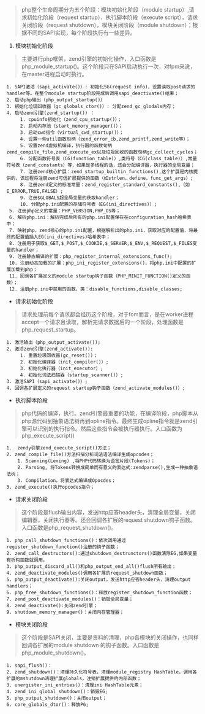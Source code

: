 > php整个生命周期分为五个阶段：模块初始化阶段（module startup）,请求初始化阶段（request startup），执行脚本阶段（execute script），请求关闭阶段（request shutdown），模块关闭阶段（module shutdown）；根据不同的SAPI实现，每个阶段执行有一些差异。
1. 模块初始化阶段
> 主要进行php框架，zend引擎的初始化操作，入口函数是php_module_startup()。这个阶段只在SAPI启动执行一次，对fpm来说，在master进程启动时执行。  

    1. SAPI激活（sapi_activate()）: 初始化SG(request info)，设置读取post请求的handler等。在整个module startup阶段完成后调用sapi_deactivate()结束；
    2. 启动php输出（php_output_startup()）
    3. 初始化垃圾回收器（gc_globals_ctor()）: 分配zend_gc_glodals内存；
    4. 启动zend引擎(zend_startup()) ：
         1. cpuinfo初始化（zend_cpu_startup()）；
         2. 启动内存池（start_memory_manager()）；
         3. 启动cwd指令（virtual_cwd_startup()）；
         4. 设置一些util函数句柄（zend_error_cb,zend_printf,zend_write等）；
         5. 设置zend虚拟机编译，执行器的函数句柄zend_compile_file,zend_execute_ex以及垃圾回收的函数句柄gc_collect_cycles；
         6. 分配函数符号表（CG(function_table)）,类符号（CG(class_table)）,常量符号表（zend_constants）等，如果是多线程的话，还会分配编译器，执行器的全局变量；
         7. 注册zend核心扩展：zend_startup_builtin_functions(),这个扩展是内核提供的，该过程将注册zend可信扩展提供的函数（如strlen，define，func_get_args）;
         8. 注册zend定义的标准常量：zend_register_standard_constants(),（如E_ERROR,TRUE,FALSE）;
         9. 注册$GLOBALS超全局变量的获取handler；
         10. 分配php.ini配置的存储符号表（EG(ini_directives)）;
     5. 注册php定义的常量：PHP_VERSION,PHP_OS等；
     6. 解析php.ini：解析完成后所有的php.ini配置保存在configuration_hash哈希表中；
     7. 映射php，zend核心的php.ini配置，根据解析出的php.ini，获取对应的配置值，将最终的配置值插入EG(ini_directives)哈希表中；
     8. 注册用于获取$_GET,$_POST,$_COOKIE,$_SERVER,$_ENV,$_REQUEST,$_FILES变量的handler；
     9. 注册静态编译的扩展：php_register_internal_extensions_func();
     10. 注册动态加载的扩展：php_ini_register_extensions()，将php.ini中配置的扩展加载到php；
     11. 回调各扩展定义的module startup钩子函数（PHP_MINIT_FUNCTION()定义的函数）；
     12. 注册php.ini中禁用的函数，类：disable_functions,disable_classes;
     

- 请求初始化阶段
> 请求处理前每个请求都会经历这个阶段，对于fom而言，是在worker进程accept一个请求且读取，解析完请求数据后的一个阶段，处理函数是php_request_startup。

    1. 激活输出（php_output_activate());
    2. 激活zend引擎(zend_activate()):
         1. 重置垃圾回收器(gc_reset())； 
         2. 初始化编译器（init_compiler()）;
         3. 初始化执行器（init_executor）;
         4. 初始化词法扫描器（startup_scanner()）;
    3. 激活SAPI（sapi_activate()）;
    4. 回调各扩展定义的request startup钩子函数（zend_activate_modules()）;
    
- 执行脚本阶段
> php代码的编译，执行。zend引擎最重要的功能，在编译阶段，php脚本从php源代码到抽象语法树再到opline指令。最终生成opline指令就是zend引擎可以识别的执行指令。然后这些指令会被执行器执行。入口函数为php_execute_script()

    1.  zendy引擎zend_execute_script()方法；
    2. zend_compile_file()方法扫描分析词法语法编译生成opcodes；
        1. Scanning(Lexing) ,将PHP代码转换为语言片段(Tokens)；
        2. Parsing, 将Tokens转换成简单而有意义的表达式:zendparse(),生成一种抽象语法树；
        3. Compilation，将表达式编译成Opocdes；
    3. zend_execute()执行opcodes指令；
    
    
- 请求关闭阶段
> 这个阶段是flush输出内容，发送http应答header头，清理全局变量，关闭编辑器，关闭执行器等。还会回调各扩展的request shutdown钩子函数。入口函数是php_request_shutdown()。

    1. php_call_shutdown_functions()：依次调用通过register_shutdown_function()注册的钩子函数；
    2. zend_call_destructors():通过shutdown_destrunctors()函数清除EG,如果变量有析构函数就调用。
    3. php_output_discard_all()和php_output_end_all()flush所有输出；
    4. zend_deactivate_modules()调用各扩展的request_shutdown函数；
    5. php_output_deactivate():关闭output，发送http应答header头，清理output handlers；
    6. php_free_shutdown_functions()：释放register_shutdown_function函数；
    7. zend_post_deactivate_modules()：销毁全局变量；
    8. zend_deactivate():关闭zend引擎；
    9. shutdown_memory_manager()：关闭内存管理器；
    
    
- 模块关闭阶段
> 这个阶段是SAPI关闭，主要是资料的清理，php各模块的关闭操作，也同样回调各扩展的module shutdown 的钩子函数。入口函数是php_module_shutdown()。

    1. sapi_flush()：
    2. zend_shutdown()：清理持久化符号表，清理module_registry HashTable，调用各扩展的mshutdown清理扩展globals，注销扩展提供的内部函数；
    3. unergister_ini_entries()：清理ini HashTable元素；
    4. zend_ini_global_shutdown()：销毁EG;
    5. php_output_shutdown()：关闭output；
    6. core_globals_dtor()：释放PG;
    
    
   
     
        